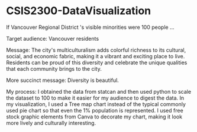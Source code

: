 # CSIS2300-DataVisualization
If Vancouver Regional District 's visible minorities were 100 people ...

Target audience: Vancouver residents 

Message: The city's multiculturalism adds colorful richness to its cultural, social, and economic fabric, making it a vibrant and exciting place to live. Residents can be proud of this diversity and celebrate the unique qualities that each community brings to the city.

More succinct message: Diversity is beautiful. 


My process: I obtained the data from statcan and then used python to scale the dataset to 100 to make it easier for my audience to digest the data. In my visualization, I used a Tree map chart instead of the typical commonly used pie chart so that even the 1% population is represented. I used free stock graphic elements from Canva to decorate my chart, making it look more lively and culturally interesting.
